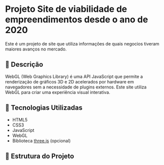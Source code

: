 # Projeto Site de viabilidade de empreendimentos desde o ano de 2020

Este é um projeto de site que utiliza informações de quais negocios tiveram maiores avanços no mercado.

## 📌 Descrição

WebGL (Web Graphics Library) é uma API JavaScript que permite a renderização de gráficos 3D e 2D acelerados por hardware em navegadores sem a necessidade de plugins externos. Este site utiliza WebGL para criar uma experiência visual interativa.

## 🔧 Tecnologias Utilizadas

- HTML5
- CSS3
- JavaScript
- WebGL
- Biblioteca [three.js](https://threejs.org/) (opcional)

## 📂 Estrutura do Projeto
